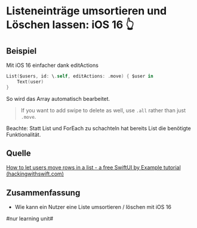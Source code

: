 # Listeneinträge umsortieren und Löschen lassen: iOS 16 👆

## Beispiel
Mit iOS 16 einfacher dank editActions

```swift
List($users, id: \.self, editActions: .move) { $user in
	Text(user)
}
```

So wird das Array automatisch bearbeitet.

> If you want to add swipe to delete as well, use `.all` rather than just `.move`.

Beachte: Statt List und ForEach zu schachteln hat bereits List die benötigte Funktionalität.


## Quelle

[How to let users move rows in a list - a free SwiftUI by Example tutorial (hackingwithswift.com)][1]

## Zusammenfassung
- Wie kann ein Nutzer eine Liste umsortieren / löschen mit iOS 16

[1]:	https://www.hackingwithswift.com/quick-start/swiftui/how-to-let-users-move-rows-in-a-list

#nur learning unit#